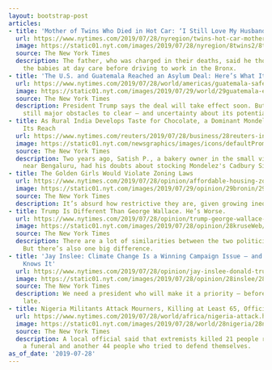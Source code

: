 ```yaml
---
layout: bootstrap-post
articles:
- title: 'Mother of Twins Who Died in Hot Car: ‘I Still Love My Husband’'
  url: https://www.nytimes.com/2019/07/28/nyregion/twins-hot-car-mother.html
  image: https://static01.nyt.com/images/2019/07/28/nyregion/8twins2/8twins2-facebookJumbo.jpg
  source: The New York Times
  description: The father, who was charged in their deaths, said he thought he left
    the babies at day care before driving to work in the Bronx.
- title: 'The U.S. and Guatemala Reached an Asylum Deal: Here’s What It Means'
  url: https://www.nytimes.com/2019/07/28/world/americas/guatemala-safe-third-asylum.html
  image: https://static01.nyt.com/images/2019/07/29/world/29guatemala-expainer-1/28guatemala-expainer-1-facebookJumbo.jpg
  source: The New York Times
  description: President Trump says the deal will take effect soon. But there are
    still major obstacles to clear — and uncertainty about its potential effectiveness.
- title: As Rural India Develops Taste for Chocolate, a Dominant Mondelez Extends
    Its Reach
  url: https://www.nytimes.com/reuters/2019/07/28/business/28reuters-india-chocolate.html
  image: https://static01.nyt.com/newsgraphics/images/icons/defaultPromoCrop.png
  source: The New York Times
  description: Two years ago, Satish P., a bakery owner in the small village of Harohalli
    near Bengaluru, had his doubts about stocking Mondelez's Cadbury Silk bars.
- title: The Golden Girls Would Violate Zoning Laws
  url: https://www.nytimes.com/2019/07/28/opinion/affordable-housing-zoning-golden-girls.html
  image: https://static01.nyt.com/images/2019/07/29/opinion/29bronin/29bronin-facebookJumbo.jpg
  source: The New York Times
  description: It’s absurd how restrictive they are, given growing inequality in housing.
- title: Trump Is Different Than George Wallace. He’s Worse.
  url: https://www.nytimes.com/2019/07/28/opinion/trump-george-wallace-rallies-the-squad.html
  image: https://static01.nyt.com/images/2019/07/28/opinion/28kruseWeb/28kruseWeb-facebookJumbo.jpg
  source: The New York Times
  description: There are a lot of similarities between the two politicians’ rallies.
    But there’s also one big difference.
- title: 'Jay Inslee: Climate Change Is a Winning Campaign Issue — and President Trump
    Knows It'
  url: https://www.nytimes.com/2019/07/28/opinion/jay-inslee-donald-trump-climate-democratic-primary.html
  image: https://static01.nyt.com/images/2019/07/28/opinion/28inslee/28inslee-facebookJumbo.jpg
  source: The New York Times
  description: We need a president who will make it a priority — before it is too
    late.
- title: Nigeria Militants Attack Mourners, Killing at Least 65, Officials Say
  url: https://www.nytimes.com/2019/07/28/world/africa/nigeria-attack.html
  image: https://static01.nyt.com/images/2019/07/28/world/28nigeria/28nigeria-facebookJumbo.jpg
  source: The New York Times
  description: A local official said that extremists killed 21 people returning from
    a funeral and another 44 people who tried to defend themselves.
as_of_date: '2019-07-28'
---
```


